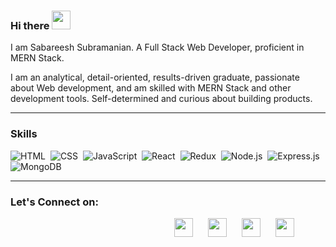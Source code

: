 ### Hi there <img  style="width:30px" src="https://camo.githubusercontent.com/e8e7b06ecf583bc040eb60e44eb5b8e0ecc5421320a92929ce21522dbc34c891/68747470733a2f2f6d656469612e67697068792e636f6d2f6d656469612f6876524a434c467a6361737252346961377a2f67697068792e676966" />
<!-- I am Sabareesh Subramanian. <br/> -->
<!-- :book: I am currently learning Full Stack Web Development at <a href="https://www.masaischool.com">Masai School</a>. -->
I am Sabareesh Subramanian. A Full Stack Web Developer, proficient in MERN Stack.

I am an analytical, detail-oriented, results-driven graduate, passionate about Web development, and am skilled with MERN Stack and other development tools.
Self-determined and curious about building products.

<hr/>

### Skills

  ![HTML](https://img.shields.io/badge/html5%20-%23E34F26.svg?&style=for-the-badge&logo=html5&logoColor=white)&nbsp;
  ![CSS](https://img.shields.io/badge/css3%20-%231572B6.svg?&style=for-the-badge&logo=css3&logoColor=white)&nbsp;
  ![JavaScript](https://img.shields.io/badge/javascript%20-%23323330.svg?&style=for-the-badge&logo=javascript&logoColor=%23F7DF1E)&nbsp;
  ![React](https://img.shields.io/badge/react%20-%2320232a.svg?&style=for-the-badge&logo=react&logoColor=%2361DAFB)&nbsp;
  ![Redux](https://img.shields.io/badge/redux-%23593d88.svg?&style=for-the-badge&logo=redux&logoColor=white)&nbsp;
  ![Node.js](https://img.shields.io/badge/node.js%20-%2343853D.svg?&style=for-the-badge&logo=node.js&logoColor=white)&nbsp;
  ![Express.js](https://img.shields.io/badge/express.js-%23404d59.svg?style=for-the-badge&logo=express&logoColor=%2361DAFB)
  ![MongoDB](https://img.shields.io/badge/MongoDB-%234ea94b.svg?&style=for-the-badge&logo=mongodb&logoColor=white)&nbsp;

<hr />

### Let's Connect on:

<div style="display:flex; width:20px; margin:auto; justify-content:space-between">
    <a href="https://www.linkedin.com/in/sabareeshsubramanian/"><img style="width: 30px;margin-left:20px" src="https://cdn-icons-png.flaticon.com/128/174/174857.png" /> </a>&nbsp &nbsp &nbsp &nbsp
    <a href="https://twitter.com/sabareesh_16"><img style="width: 30px;margin-left:20px" src="https://cdn-icons-png.flaticon.com/128/124/124021.png" /></a> &nbsp &nbsp &nbsp &nbsp
    <a href="mailto:sabareesh16797@gmail.com"><img style="width: 30px;margin-left:20px" src="https://cdn-icons-png.flaticon.com/128/732/732200.png" /></a> &nbsp &nbsp &nbsp &nbsp
    <a href="https://medium.com/@sabareeshsubramanian"><img style="margin-left:20px;width: 30px;"
      src="https://www.graphicdesignforum.com/uploads/default/original/2X/0/0e58f26a6dd982e7f04d1286defd4320e6d6153b.jpeg" /></a> &nbsp &nbsp &nbsp &nbsp
  </div>
<!--
**Sabareesh-Subramanian/Sabareesh-Subramanian** is a ✨ _special_ ✨ repository because its `README.md` (this file) appears on your GitHub profile.

Here are some ideas to get you started:

- 🔭 I’m currently working on ...
- 🌱 I’m currently learning ...
- 👯 I’m looking to collaborate on ...
- 🤔 I’m looking for help with ...
- 💬 Ask me about ...
- 📫 How to reach me: ...
- 😄 Pronouns: ...
- ⚡ Fun fact: ...
-->
